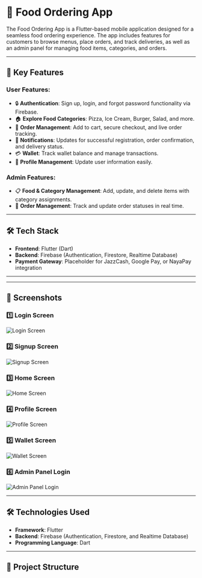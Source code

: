 # 🍔 Food Ordering App

The Food Ordering App is a Flutter-based mobile application designed for a seamless food ordering experience. The app includes features for customers to browse menus, place orders, and track deliveries, as well as an admin panel for managing food items, categories, and orders.

---

## 🚀 Key Features

### User Features:
- 🔒 **Authentication**: Sign up, login, and forgot password functionality via Firebase.
- 🏠 **Explore Food Categories**: Pizza, Ice Cream, Burger, Salad, and more.
- 🛒 **Order Management**: Add to cart, secure checkout, and live order tracking.
- 🔔 **Notifications**: Updates for successful registration, order confirmation, and delivery status.
- 💳 **Wallet**: Track wallet balance and manage transactions.
- 👤 **Profile Management**: Update user information easily.

### Admin Features:
- 📋 **Food & Category Management**: Add, update, and delete items with category assignments.
- 🚚 **Order Management**: Track and update order statuses in real time.

---

## 🛠️ Tech Stack
- **Frontend**: Flutter (Dart)
- **Backend**: Firebase (Authentication, Firestore, Realtime Database)
- **Payment Gateway**: Placeholder for JazzCash, Google Pay, or NayaPay integration

---
---

## 📸 Screenshots

### 1️⃣ Login Screen
![Login Screen](screenshots/login.png)

### 2️⃣ Signup Screen
![Signup Screen](screenshots/signupscreen.png)

### 3️⃣ Home Screen
![Home Screen](screenshots/user_home.png)

### 4️⃣ Profile Screen
![Profile Screen](screenshots/profile_page.png)

### 5️⃣ Wallet Screen
![Wallet Screen](screenshots/wallet.png)

### 6️⃣ Admin Panel Login
![Admin Panel Login](screenshots/admin_login.png)

---

## 🛠️ Technologies Used
- **Framework**: Flutter
- **Backend**: Firebase (Authentication, Firestore, and Realtime Database)
- **Programming Language**: Dart

---

## 📂 Project Structure
